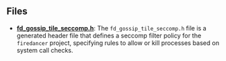 
## Files
- **[fd_gossip_tile_seccomp.h](generated/fd_gossip_tile_seccomp.h.driver.md)**: The `fd_gossip_tile_seccomp.h` file is a generated header file that defines a seccomp filter policy for the `firedancer` project, specifying rules to allow or kill processes based on system call checks.
